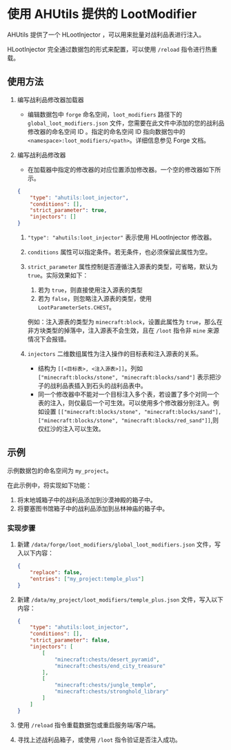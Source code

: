 # 使用 AHUtils 提供的 LootModifier

AHUtils 提供了一个 HLootInjector ，可以用来批量对战利品表进行注入。

HLootInjector 完全通过数据包的形式来配置，可以使用 `/reload` 指令进行热重载。

## 使用方法

1. 编写战利品修改器加载器
    - 编辑数据包中 `forge` 命名空间，`loot_modifiers` 路径下的 `global_loot_modifiers.json` 文件，您需要在此文件中添加的您的战利品修改器的命名空间 ID 。指定的命名空间 ID 指向数据包中的 `<namespace>:loot_modifiers/<path>`。详细信息参见 Forge 文档。

2. 编写战利品修改器

    - 在加载器中指定的修改器的对应位置添加修改器。一个空的修改器如下所示。

    ```json
    {
        "type": "ahutils:loot_injector",
        "conditions": [],
        "strict_parameter": true,
        "injectors": []
    }
    ```

    1. `"type": "ahutils:loot_injector"` 表示使用 HLootInjector 修改器。

    2. `conditions` 属性可以指定条件。若无条件，也必须保留此属性为空。

    3. `strict_parameter` 属性控制是否遵循注入源表的类型，可省略，默认为 `true`。实际效果如下：
        1. 若为 `true`，则直接使用注入源表的类型
        2. 若为 `false`，则忽略注入源表的类型，使用 `LootParameterSets.CHEST`。

        例如：注入源表的类型为 `minecraft:block`，设置此属性为 `true`，那么在非方块类型的掉落中，注入源表不会生效，且在 `/loot` 指令非 `mine` 来源情况下会报错。

    4. `injectors` 二维数组属性为注入操作的目标表和注入源表的关系。
        - 结构为 `[[<目标表>, <注入源表>]]`。列如 `["minecraft:blocks/stone", "minecraft:blocks/sand"]` 表示把沙子的战利品表插入到石头的战利品表中。
        - 同一个修改器中不能对一个目标注入多个表，若设置了多个对同一个表的注入，则仅最后一个可生效。可以使用多个修改器分别注入。例如设置 `[["minecraft:blocks/stone", "minecraft:blocks/sand"], ["minecraft:blocks/stone", "minecraft:blocks/red_sand"]]`,则仅红沙的注入可以生效。

## 示例

示例数据包的命名空间为 `my_project`。

在此示例中，将实现如下功能：

1. 将末地城箱子中的战利品添加到沙漠神殿的箱子中。
2. 将要塞图书馆箱子中的战利品添加到丛林神庙的箱子中。

### 实现步骤

1. 新建 `/data/forge/loot_modifiers/global_loot_modifiers.json` 文件，写入以下内容：

    ```json
    {
        "replace": false,
        "entries": ["my_project:temple_plus"]
    }
    ```

2. 新建 `/data/my_project/loot_modifiers/temple_plus.json` 文件，写入以下内容：

    ```json
    {
        "type": "ahutils:loot_injector",
        "conditions": [],
        "strict_parameter": false,
        "injectors": [
            [
                "minecraft:chests/desert_pyramid",
                "minecraft:chests/end_city_treasure"
            ],
            [
                "minecraft:chests/jungle_temple",
                "minecraft:chests/stronghold_library"
            ]
        ]
    }
    ```

3. 使用 `/reload` 指令重载数据包或重启服务端/客户端。
4. 寻找上述战利品箱子，或使用 `/loot` 指令验证是否注入成功。
